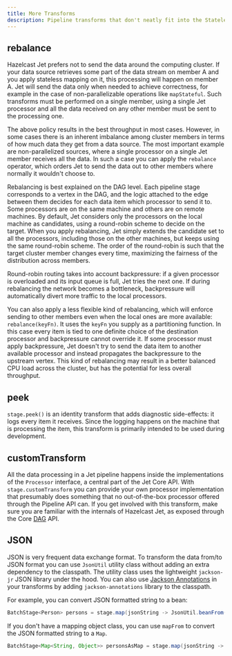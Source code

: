 ```yaml
---
title: More Transforms
description: Pipeline transforms that don't neatly fit into the Stateless or Stateful category
---
```


## rebalance

Hazelcast Jet prefers not to send the data around the computing cluster.
If your data source retrieves some part of the data stream on member A
and you apply stateless mapping on it, this processing will happen on
member A. Jet will send the data only when needed to achieve
correctness, for example in the case of non-parallelizable operations
like `mapStateful`. Such transforms must be performed on a single
member, using a single Jet processor and all the data received on any
other member must be sent to the processing one.

The above policy results in the best throughput in most cases. However,
in some cases there is an inherent imbalance among cluster members in
terms of how much data they get from a data source. The most important
example are non-parallelized sources, where a single processor on a
single Jet member receives all the data. In such a case you can apply
the `rebalance` operator, which orders Jet to send the data out to other
members where normally it wouldn't choose to.

Rebalancing is best explained on the DAG level. Each pipeline stage
corresponds to a vertex in the DAG, and the logic attached to the edge
between them decides for each data item which processor to send it to.
Some processors are on the same machine and others are on remote
machines. By default, Jet considers only the processors on the local
machine as candidates, using a round-robin scheme to decide on the
target. When you apply rebalancing, Jet simply extends the candidate set
to all the processors, including those on the other machines, but keeps
using the same round-robin scheme. The order of the round-robin is such
that the target cluster member changes every time, maximizing the
fairness of the distribution across members.

Round-robin routing takes into account backpressure: if a given
processor is overloaded and its input queue is full, Jet tries the next
one. If during rebalancing the network becomes a bottleneck,
backpressure will automatically divert more traffic to the local
processors.

You can also apply a less flexible kind of rebalancing, which will
enforce sending to other members even when the local ones are more
available: `rebalance(keyFn)`. It uses the `keyFn` you supply as a
partitioning function. In this case every item is tied to one definite
choice of the destination processor and backpressure cannot override it.
If some processor must apply backpressure, Jet doesn't try to send the
data item to another available processor and instead propagates the
backpressure to the upstream vertex. This kind of rebalancing may result
in a better balanced CPU load across the cluster, but has the potential
for less overall throughput.

## peek

`stage.peek()` is an identity transform that adds diagnostic
side-effects: it logs every item it receives. Since the logging happens
on the machine that is processing the item, this transform is primarily
intended to be used during development.

## customTransform

All the data processing in a Jet pipeline happens inside the
implementations of the `Processor` interface, a central part of the Jet
Core API. With `stage.customTransform` you can provide your own
processor implementation that presumably does something that no
out-of-the-box processor offered through the Pipeline API can. If you
get involved with this transform, make sure you are familiar with the
internals of Hazelcast Jet, as exposed through the Core
[DAG](/docs/architecture/distributed-computing) API.

## JSON

JSON is very frequent data exchange format. To transform the data
from/to JSON format you can use `JsonUtil` utility class without adding
an extra dependency to the classpath. The utility class uses the
lightweight `jackson-jr` JSON library under the hood. You can also use
[Jackson Annotations](https://github.com/FasterXML/jackson-annotations/wiki/Jackson-Annotations)
in your transforms by adding `jackson-annotations` library to the
classpath.

For example, you can convert JSON formatted string to a bean:

```java
BatchStage<Person> persons = stage.map(jsonString -> JsonUtil.beanFrom(jsonString, Person.class));
```

If you don't have a mapping object class, you can use `mapFrom` to
convert the JSON formatted string to a `Map`.

```java
BatchStage<Map<String, Object>> personsAsMap = stage.map(jsonString -> JsonUtil.mapFrom(jsonString));
```
